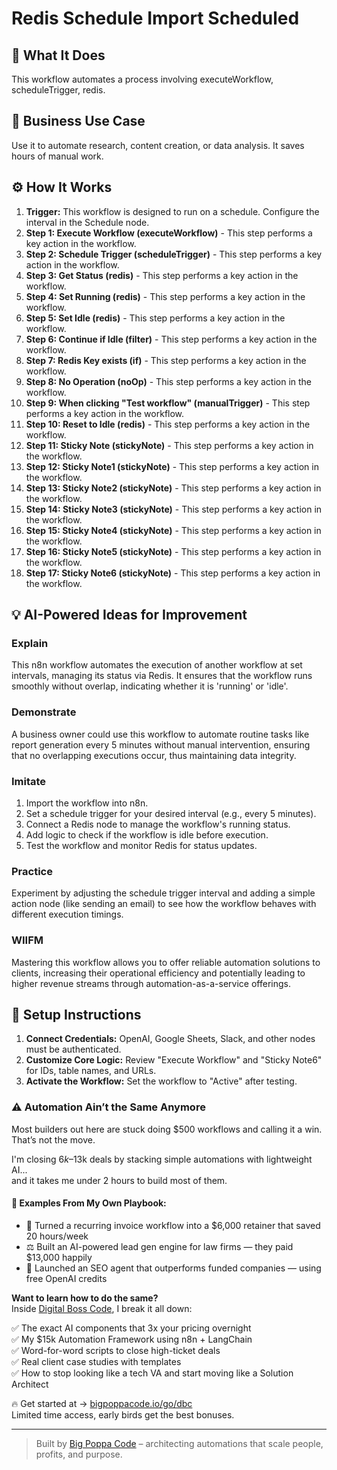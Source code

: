 # Redis Schedule Import Scheduled

## 🚀 What It Does
This workflow automates a process involving executeWorkflow, scheduleTrigger, redis.

## 💼 Business Use Case
Use it to automate research, content creation, or data analysis. It saves hours of manual work.

## ⚙️ How It Works
1.  **Trigger:** This workflow is designed to run on a schedule. Configure the interval in the Schedule node.
2. **Step 1: Execute Workflow (executeWorkflow)** - This step performs a key action in the workflow.
3. **Step 2: Schedule Trigger (scheduleTrigger)** - This step performs a key action in the workflow.
4. **Step 3: Get Status (redis)** - This step performs a key action in the workflow.
5. **Step 4: Set Running (redis)** - This step performs a key action in the workflow.
6. **Step 5: Set Idle (redis)** - This step performs a key action in the workflow.
7. **Step 6: Continue if Idle (filter)** - This step performs a key action in the workflow.
8. **Step 7: Redis Key exists (if)** - This step performs a key action in the workflow.
9. **Step 8: No Operation (noOp)** - This step performs a key action in the workflow.
10. **Step 9: When clicking "Test workflow" (manualTrigger)** - This step performs a key action in the workflow.
11. **Step 10: Reset to Idle (redis)** - This step performs a key action in the workflow.
12. **Step 11: Sticky Note (stickyNote)** - This step performs a key action in the workflow.
13. **Step 12: Sticky Note1 (stickyNote)** - This step performs a key action in the workflow.
14. **Step 13: Sticky Note2 (stickyNote)** - This step performs a key action in the workflow.
15. **Step 14: Sticky Note3 (stickyNote)** - This step performs a key action in the workflow.
16. **Step 15: Sticky Note4 (stickyNote)** - This step performs a key action in the workflow.
17. **Step 16: Sticky Note5 (stickyNote)** - This step performs a key action in the workflow.
18. **Step 17: Sticky Note6 (stickyNote)** - This step performs a key action in the workflow.

## 💡 AI-Powered Ideas for Improvement
### Explain
This n8n workflow automates the execution of another workflow at set intervals, managing its status via Redis. It ensures that the workflow runs smoothly without overlap, indicating whether it is 'running' or 'idle'.

### Demonstrate
A business owner could use this workflow to automate routine tasks like report generation every 5 minutes without manual intervention, ensuring that no overlapping executions occur, thus maintaining data integrity.

### Imitate
1. Import the workflow into n8n.
2. Set a schedule trigger for your desired interval (e.g., every 5 minutes).
3. Connect a Redis node to manage the workflow's running status.
4. Add logic to check if the workflow is idle before execution.
5. Test the workflow and monitor Redis for status updates.

### Practice
Experiment by adjusting the schedule trigger interval and adding a simple action node (like sending an email) to see how the workflow behaves with different execution timings.

### WIIFM
Mastering this workflow allows you to offer reliable automation solutions to clients, increasing their operational efficiency and potentially leading to higher revenue streams through automation-as-a-service offerings.

## 🔧 Setup Instructions
1. **Connect Credentials:** OpenAI, Google Sheets, Slack, and other nodes must be authenticated.
2. **Customize Core Logic:** Review "Execute Workflow" and "Sticky Note6" for IDs, table names, and URLs.
3. **Activate the Workflow:** Set the workflow to "Active" after testing.

### ⚠️ Automation Ain’t the Same Anymore

Most builders out here are stuck doing $500 workflows and calling it a win.  
That’s not the move.  

I'm closing $6k–$13k deals by stacking simple automations with lightweight AI...  
and it takes me under 2 hours to build most of them.

#### 🧠 Examples From My Own Playbook:
- 🔁 Turned a recurring invoice workflow into a $6,000 retainer that saved 20 hours/week  
- ⚖️ Built an AI-powered lead gen engine for law firms — they paid $13,000 happily  
- 🚀 Launched an SEO agent that outperforms funded companies — using free OpenAI credits  

**Want to learn how to do the same?**  
Inside [Digital Boss Code](https://bigpoppacode.io/go/dbc), I break it all down:

✅ The exact AI components that 3x your pricing overnight  
✅ My $15k Automation Framework using n8n + LangChain  
✅ Word-for-word scripts to close high-ticket deals  
✅ Real client case studies with templates  
✅ How to stop looking like a tech VA and start moving like a Solution Architect  

🔥 Get started at → [bigpoppacode.io/go/dbc](https://bigpoppacode.io/go/dbc)  
Limited time access, early birds get the best bonuses.

---
> Built by [Big Poppa Code](https://bigpoppacode.io) – architecting automations that scale people, profits, and purpose.
